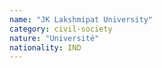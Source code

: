 ```yaml
---
name: "JK Lakshmipat University"
category: civil-society
nature: "Université"
nationality: IND
---
```

